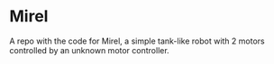 # Mirel
A repo with the code for Mirel,  a simple tank-like robot with 2 motors controlled by an unknown motor controller.
